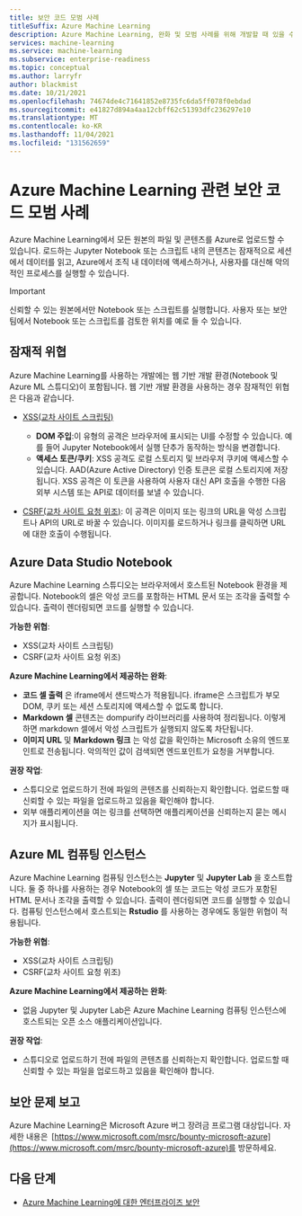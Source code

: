 ```yaml
---
title: 보안 코드 모범 사례
titleSuffix: Azure Machine Learning
description: Azure Machine Learning, 완화 및 모범 사례를 위해 개발할 때 있을 수 있는 잠재적인 보안 위협에 대해 알아봅니다.
services: machine-learning
ms.service: machine-learning
ms.subservice: enterprise-readiness
ms.topic: conceptual
ms.author: larryfr
author: blackmist
ms.date: 10/21/2021
ms.openlocfilehash: 74674de4c71641852e8735fc6da5ff078f0ebdad
ms.sourcegitcommit: e41827d894a4aa12cbff62c51393dfc236297e10
ms.translationtype: MT
ms.contentlocale: ko-KR
ms.lasthandoff: 11/04/2021
ms.locfileid: "131562659"
---
```

# <a name="secure-code-best-practices-with-azure-machine-learning"></a>Azure Machine Learning 관련 보안 코드 모범 사례

Azure Machine Learning에서 모든 원본의 파일 및 콘텐츠를 Azure로 업로드할 수 있습니다. 로드하는 Jupyter Notebook 또는 스크립트 내의 콘텐츠는 잠재적으로 세션에서 데이터를 읽고, Azure에서 조직 내 데이터에 액세스하거나, 사용자를 대신해 악의적인 프로세스를 실행할 수 있습니다.

> [!IMPORTANT]
> 신뢰할 수 있는 원본에서만 Notebook 또는 스크립트를 실행합니다. 사용자 또는 보안 팀에서 Notebook 또는 스크립트를 검토한 위치를 예로 들 수 있습니다.

## <a name="potential-threats"></a>잠재적 위협

Azure Machine Learning를 사용하는 개발에는 웹 기반 개발 환경(Notebook 및 Azure ML 스튜디오)이 포함됩니다. 웹 기반 개발 환경을 사용하는 경우 잠재적인 위협은 다음과 같습니다.

* [XSS(교차 사이트 스크립팅)](https://owasp.org/www-community/attacks/xss/)

    * __DOM 주입__:이 유형의 공격은 브라우저에 표시되는 UI를 수정할 수 있습니다. 예를 들어 Jupyter Notebook에서 실행 단추가 동작하는 방식을 변경합니다.
    * __액세스 토큰/쿠키__: XSS 공격도 로컬 스토리지 및 브라우저 쿠키에 액세스할 수 있습니다. AAD(Azure Active Directory) 인증 토큰은 로컬 스토리지에 저장됩니다. XSS 공격은 이 토큰을 사용하여 사용자 대신 API 호출을 수행한 다음 외부 시스템 또는 API로 데이터를 보낼 수 있습니다.

* [CSRF(교차 사이트 요청 위조)](https://owasp.org/www-community/attacks/csrf): 이 공격은 이미지 또는 링크의 URL을 악성 스크립트나 API의 URL로 바꿀 수 있습니다. 이미지를 로드하거나 링크를 클릭하면 URL에 대한 호출이 수행됩니다.

## <a name="azure-ml-studio-notebooks"></a>Azure Data Studio Notebook

Azure Machine Learning 스튜디오는 브라우저에서 호스트된 Notebook 환경을 제공합니다. Notebook의 셀은 악성 코드를 포함하는 HTML 문서 또는 조각을 출력할 수 있습니다.  출력이 렌더링되면 코드를 실행할 수 있습니다.

__가능한 위협__:
* XSS(교차 사이트 스크립팅)
* CSRF(교차 사이트 요청 위조)

__Azure Machine Learning에서 제공하는 완화__:
* __코드 셀 출력__ 은 iframe에서 샌드박스가 적용됩니다. iframe은 스크립트가 부모 DOM, 쿠키 또는 세션 스토리지에 액세스할 수 없도록 합니다.
* __Markdown 셀__ 콘텐츠는 dompurify 라이브러리를 사용하여 정리됩니다. 이렇게 하면 markdown 셀에서 악성 스크립트가 실행되지 않도록 차단됩니다.
* __이미지 URL__ 및 __Markdown 링크__ 는 악성 값을 확인하는 Microsoft 소유의 엔드포인트로 전송됩니다. 악의적인 값이 검색되면 엔드포인트가 요청을 거부합니다.

__권장 작업__:
* 스튜디오로 업로드하기 전에 파일의 콘텐츠를 신뢰하는지 확인합니다. 업로드할 때 신뢰할 수 있는 파일을 업로드하고 있음을 확인해야 합니다.
* 외부 애플리케이션을 여는 링크를 선택하면 애플리케이션을 신뢰하는지 묻는 메시지가 표시됩니다.

## <a name="azure-ml-compute-instance"></a>Azure ML 컴퓨팅 인스턴스

Azure Machine Learning 컴퓨팅 인스턴스는 __Jupyter__ 및 __Jupyter Lab__ 을 호스트합니다. 둘 중 하나를 사용하는 경우 Notebook의 셀 또는 코드는 악성 코드가 포함된 HTML 문서나 조각을 출력할 수 있습니다. 출력이 렌더링되면 코드를 실행할 수 있습니다. 컴퓨팅 인스턴스에서 호스트되는 __Rstudio__ 를 사용하는 경우에도 동일한 위협이 적용됩니다.

__가능한 위협__:
* XSS(교차 사이트 스크립팅)
* CSRF(교차 사이트 요청 위조)

__Azure Machine Learning에서 제공하는 완화__:
* 없음 Jupyter 및 Jupyter Lab은 Azure Machine Learning 컴퓨팅 인스턴스에 호스트되는 오픈 소스 애플리케이션입니다.

__권장 작업__:
* 스튜디오로 업로드하기 전에 파일의 콘텐츠를 신뢰하는지 확인합니다. 업로드할 때 신뢰할 수 있는 파일을 업로드하고 있음을 확인해야 합니다.

## <a name="report-security-issues-or-concerns"></a>보안 문제 보고 

Azure Machine Learning은 Microsoft Azure 버그 장려금 프로그램 대상입니다. 자세한 내용은  [https://www.microsoft.com/msrc/bounty-microsoft-azure](https://www.microsoft.com/msrc/bounty-microsoft-azure)를 방문하세요.

## <a name="next-steps"></a>다음 단계

* [Azure Machine Learning에 대한 엔터프라이즈 보안](concept-enterprise-security.md)
